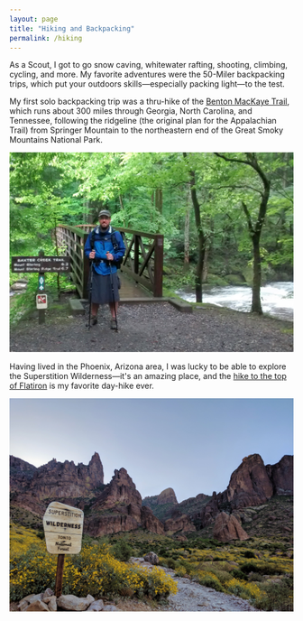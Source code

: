 ```yaml
---
layout: page
title: "Hiking and Backpacking"
permalink: /hiking
---
```


As a Scout, I got to go snow caving, whitewater rafting, shooting, climbing, cycling, and more. My favorite adventures were the 50-Miler backpacking trips, which put your outdoors skills—especially packing light—to the test.

My first solo backpacking trip was a thru-hike of the [Benton MacKaye Trail](https://bmta.org/), which runs about 300 miles through Georgia, North Carolina, and Tennessee, following the ridgeline (the original plan for the Appalachian Trail) from Springer Mountain to the northeastern end of the Great Smoky Mountains National Park.

<img src="/images/Gavin-McGimpsey-BMT-Terminus.jpg" alt="Gavin McGimpsey at the northern terminus of the Benton MacKaye trail." />

Having lived in the Phoenix, Arizona area, I was lucky to be able to explore the Superstition Wilderness—it's an amazing place, and the [hike to the top of Flatiron](https://www.alltrails.com/trail/us/arizona/flatiron-via-siphon-draw-trail) is my favorite day-hike ever.

<img src="/images/Gavin-McGimpsey-Superstition-Wilderness.jpg" alt="Photo by Gavin McGimpsey of the Flatiron in the Superstition Wilderness, along with the Forest Service sign marking the entrance to the wilderness area." />
